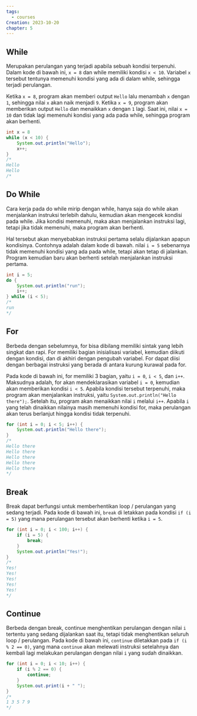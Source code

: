 ```yaml
---
tags:
  - courses
Creation: 2023-10-20
chapter: 5
---
```

## While
Merupakan perulangan yang terjadi apabila sebuah kondisi terpenuhi. Dalam kode di bawah ini, `x = 8` dan while memiliki kondisi `x < 10`. Variabel `x` tersebut tentunya memenuhi kondisi yang ada di dalam while, sehingga terjadi perulangan. 

Ketika `x = 8`, program akan memberi output `Hello` lalu menambah `x` dengan `1`, sehingga nilai `x` akan naik menjadi `9`. Ketika `x = 9`, program akan memberikan output `Hello` dan menaikkan `x` dengan `1` lagi. Saat ini, nilai `x = 10` dan tidak lagi memenuhi kondisi yang ada pada while, sehingga program akan berhenti.
```java
int x = 8
while (x < 10) {
	System.out.println("Hello");
	x++;
}
/*
Hello
Hello
/*
```

## Do While
Cara kerja pada do while mirip dengan while, hanya saja do while akan menjalankan instruksi terlebih dahulu, kemudian akan mengecek kondisi pada while. Jika kondisi memenuhi, maka akan menjalankan instruksi lagi, tetapi jika tidak memenuhi, maka program akan berhenti.

Hal tersebut akan menyebabkan instruksi pertama selalu dijalankan apapun kondisinya. Contohnya adalah dalam kode di bawah. nilai `i = 5` sebenarnya tidak memenuhi kondisi yang ada pada while, tetapi akan tetap di jalankan. Program kemudian baru akan berhenti setelah menjalankan instruksi pertama.
```java
int i = 5;
do {
	System.out.println("run");
	i++;
} while (i < 5);
/*
run
*/
```
## For
Berbeda dengan sebelumnya, for bisa dibilang memiliki sintak yang lebih singkat dan rapi. For memiliki bagian inisialisasi variabel, kemudian diikuti dengan kondisi, dan di akhiri dengan pengubah variabel. For dapat diisi dengan berbagai instruksi yang berada di antara kurung kurawal pada for.

Pada kode di bawah ini, for memiliki 3 bagian, yaitu `i = 0`, `i < 5`, dan `i++`. Maksudnya adalah, for akan mendeklarasikan variabel `i = 0`, kemudian akan memberikan kondisi `i < 5`. Apabila kondisi tersebut terpenuhi, maka program akan menjalankan instruksi, yaitu `System.out.println("Hello there");`. Setelah itu, program akan menaikkan nilai `i` melalui `i++`. Apabila `i` yang telah dinaikkan nilainya masih memenuhi kondisi for, maka perulangan akan terus berlanjut hingga kondisi tidak terpenuhi.
```java
for (int i = 0; i < 5; i++) {
	System.out.println("Hello there");
}
/*
Hello there
Hello there
Hello there
Hello there
Hello there
*/
```
## Break
Break dapat berfungsi untuk memberhentikan loop / perulangan yang sedang terjadi. Pada kode di bawah ini, `break` di letakkan pada kondisi `if (i = 5)` yang mana perulangan tersebut akan berhenti ketika `i = 5`.
```java
for (int i = 0; i < 100; i++) {
	if (i = 5) {
		break;
	}
	System.out.println("Yes!");
}
/*
Yes!
Yes!
Yes!
Yes!
Yes!
*/
```
## Continue
Berbeda dengan break, continue menghentikan perulangan dengan nilai `i` tertentu yang sedang dijalankan saat itu, tetapi tidak menghentikan seluruh loop / perulangan. Pada kode di bawah ini, `continue` diletakkan pada `if (i % 2 == 0)`, yang mana `continue` akan melewati instruksi setelahnya dan kembali lagi melakukan perulangan dengan nilai `i` yang sudah dinaikkan.
```java
for (int i = 0; i < 10; i++) {
	if (i % 2 == 0) {
		continue;
	}
	System.out.print(i + " ");
}
/*
1 3 5 7 9
*/
```